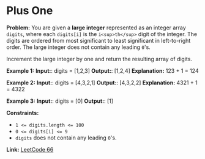 # Plus One

**Problem:**
You are given a **large integer** represented as an integer array `digits`, where each `digits[i]` is the `i<sup>th</sup>` digit of the integer. The digits are ordered from most significant to least significant in left-to-right order. The large integer does not contain any leading `0`'s.

Increment the large integer by one and return the resulting array of digits.

**Example 1:**
**Input:**: digits = [1,2,3]
**Output:**: [1,2,4]
**Explanation:** 123 + 1 = 124

**Example 2:**
**Input:**: digits = [4,3,2,1]
**Output:**: [4,3,2,2]
**Explanation:** 4321 + 1 = 4322

**Example 3:**
**Input:**: digits = [0]
**Output:**: [1]

**Constraints:**
- `1 <= digits.length <= 100`
- `0 <= digits[i] <= 9`
- `digits` does not contain any leading `0`'s.

**Link:** [LeetCode 66](https://leetcode.com/problems/plus-one/)

